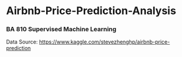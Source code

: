 # Airbnb-Price-Prediction-Analysis
### BA 810 Supervised Machine Learning

Data Source: https://www.kaggle.com/stevezhenghp/airbnb-price-prediction
